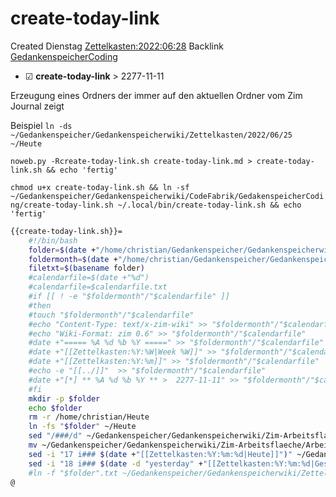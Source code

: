 # create-today-link
Created Dienstag [Zettelkasten:2022:06:28]()
Backlink [GedankenspeicherCoding](../GedankenspeicherCoding.md)

* ☑ **create-today-link**  >  2277-11-11


Erzeugung eines Ordners der immer auf den aktuellen Ordner vom Zim Journal zeigt

Beispiel
``ln -ds  ~/Gedankenspeicher/Gedankenspeicherwiki/Zettelkasten/2022/06/25 ~/Heute``

  ``noweb.py -Rcreate-today-link.sh create-today-link.md > create-today-link.sh && echo 'fertig'``


``chmod u+x create-today-link.sh && ln -sf ~/Gedankenspeicher/Gedankenspeicherwiki/CodeFabrik/GedakenspeicherCoding/create-today-link.sh ~/.local/bin/create-today-link.sh && echo 'fertig'``

```bash
{{create-today-link.sh}}=
	#!/bin/bash
	folder=$(date +"/home/christian/Gedankenspeicher/Gedankenspeicherwiki/Zettelkasten/%Y/%m/%d")
	foldermonth=$(date +"/home/christian/Gedankenspeicher/Gedankenspeicherwiki/Zettelkasten/%Y/%m/")
	filetxt=$(basename folder)
	#calendarfile=$(date +"%d")
	#calendarfile=$calendarfile.txt
	#if [[ ! -e "$foldermonth"/"$calendarfile" ]] 
	#then
	#touch "$foldermonth"/"$calendarfile"
	#echo "Content-Type: text/x-zim-wiki" >> "$foldermonth"/"$calendarfile"
	#echo "Wiki-Format: zim 0.6" >> "$foldermonth"/"$calendarfile"
	#date +"===== %A %d %b %Y =====" >> "$foldermonth"/"$calendarfile"
	#date +"[[Zettelkasten:%Y:%W|Week %W]]" >> "$foldermonth"/"$calendarfile"
	#date +"[[Zettelkasten:%Y:%m]]" >> "$foldermonth"/"$calendarfile"
	#echo -e "[[../]]"  >> "$foldermonth"/"$calendarfile"
	#date +"[*] ** %A %d %b %Y ** >  2277-11-11" >> "$foldermonth"/"$calendarfile"
	#fi
	mkdir -p $folder
	echo $folder
	rm -r /home/christian/Heute
	ln -fs "$folder" ~/Heute
	sed "/###/d" ~/Gedankenspeicher/Gedankenspeicherwiki/Zim-Arbeitsflaeche/Arbeitsflaeche.txt > ~/Gedankenspeicher/Gedankenspeicherwiki/Zim-Arbeitsflaeche/Arbeitsflaeche.txt.tmp
	mv ~/Gedankenspeicher/Gedankenspeicherwiki/Zim-Arbeitsflaeche/Arbeitsflaeche.txt.tmp ~/Gedankenspeicher/Gedankenspeicherwiki/Zim-Arbeitsflaeche/Arbeitsflaeche.txt
	sed -i "17 i### $(date +"[[Zettelkasten:%Y:%m:%d|Heute]]")" ~/Gedankenspeicher/Gedankenspeicherwiki/Zim-Arbeitsflaeche/Arbeitsflaeche.txt
	sed -i "18 i### $(date -d "yesterday" +"[[Zettelkasten:%Y:%m:%d|Gestern]]")" ~/Gedankenspeicher/Gedankenspeicherwiki/Zim-Arbeitsflaeche/Arbeitsflaeche.txt
	#ln -f "$folder".txt ~/Gedankenspeicher/Gedankenspeicherwiki/Zettelkasten/Gedankenwanderung/Zim-Arbeitsflaeche/Heute.txt
@
```


